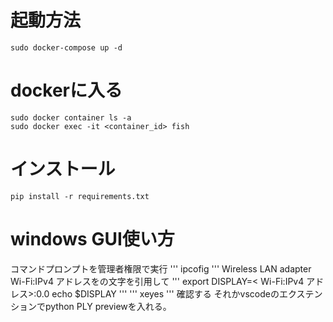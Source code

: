 # 起動方法
```
sudo docker-compose up -d
```
# dockerに入る
```
sudo docker container ls -a
sudo docker exec -it <container_id> fish
```

# インストール
```
pip install -r requirements.txt
```
# windows GUI使い方
コマンドプロンプトを管理者権限で実行
'''
ipcofig
'''
Wireless LAN adapter Wi-Fi:IPv4 アドレスをの文字を引用して
'''
export DISPLAY=< Wi-Fi:IPv4 アドレス>:0.0
echo $DISPLAY
'''
'''
xeyes
'''
確認する
それかvscodeのエクステンションでpython PLY previewを入れる。